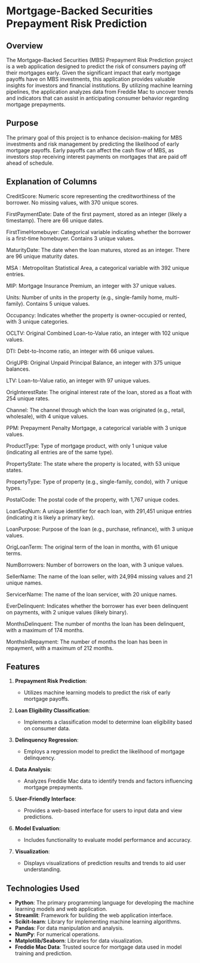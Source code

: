 # Mortgage-Backed Securities Prepayment Risk Prediction

## Overview

The Mortgage-Backed Securities (MBS) Prepayment Risk Prediction project is a web application designed to predict the risk of consumers paying off their mortgages early. Given the significant impact that early mortgage payoffs have on MBS investments, this application provides valuable insights for investors and financial institutions. By utilizing machine learning pipelines, the application analyzes data from Freddie Mac to uncover trends and indicators that can assist in anticipating consumer behavior regarding mortgage prepayments.

## Purpose

The primary goal of this project is to enhance decision-making for MBS investments and risk management by predicting the likelihood of early mortgage payoffs. Early payoffs can affect the cash flow of MBS, as investors stop receiving interest payments on mortgages that are paid off ahead of schedule. 

## Explanation of Columns

CreditScore: Numeric score representing the creditworthiness of the borrower. No missing values, with 370 unique scores.

FirstPaymentDate: Date of the first payment, stored as an integer (likely a timestamp). There are 66 unique dates.

FirstTimeHomebuyer: Categorical variable indicating whether the borrower is a first-time homebuyer. Contains 3 unique values.

MaturityDate: The date when the loan matures, stored as an integer. There are 96 unique maturity dates.

MSA : Metropolitan Statistical Area, a categorical variable with 392 unique entries.

MIP: Mortgage Insurance Premium, an integer with 37 unique values.

Units: Number of units in the property (e.g., single-family home, multi-family). Contains 5 unique values.

Occupancy: Indicates whether the property is owner-occupied or rented, with 3 unique categories.

OCLTV: Original Combined Loan-to-Value ratio, an integer with 102 unique values.

DTI: Debt-to-Income ratio, an integer with 66 unique values.

OrigUPB: Original Unpaid Principal Balance, an integer with 375 unique balances.

LTV: Loan-to-Value ratio, an integer with 97 unique values.

OrigInterestRate: The original interest rate of the loan, stored as a float with 254 unique rates.

Channel: The channel through which the loan was originated (e.g., retail, wholesale), with 4 unique values.

PPM: Prepayment Penalty Mortgage, a categorical variable with 3 unique values.

ProductType: Type of mortgage product, with only 1 unique value (indicating all entries are of the same type).

PropertyState: The state where the property is located, with 53 unique states.

PropertyType: Type of property (e.g., single-family, condo), with 7 unique types.

PostalCode: The postal code of the property, with 1,767 unique codes.

LoanSeqNum: A unique identifier for each loan, with 291,451 unique entries (indicating it is likely a primary key).

LoanPurpose: Purpose of the loan (e.g., purchase, refinance), with 3 unique values.

OrigLoanTerm: The original term of the loan in months, with 61 unique terms.

NumBorrowers: Number of borrowers on the loan, with 3 unique values.

SellerName: The name of the loan seller, with 24,994 missing values and 21 unique names.

ServicerName: The name of the loan servicer, with 20 unique names.

EverDelinquent: Indicates whether the borrower has ever been delinquent on payments, with 2 unique values (likely binary).

MonthsDelinquent: The number of months the loan has been delinquent, with a maximum of 174 months.

MonthsInRepayment: The number of months the loan has been in repayment, with a maximum of 212 months.

## Features

1. **Prepayment Risk Prediction**:
   - Utilizes machine learning models to predict the risk of early mortgage payoffs.

2. **Loan Eligibility Classification**:
   - Implements a classification model to determine loan eligibility based on consumer data.

3. **Delinquency Regression**:
   - Employs a regression model to predict the likelihood of mortgage delinquency.

4. **Data Analysis**:
   - Analyzes Freddie Mac data to identify trends and factors influencing mortgage prepayments.

5. **User-Friendly Interface**:
   - Provides a web-based interface for users to input data and view predictions.

6. **Model Evaluation**:
   - Includes functionality to evaluate model performance and accuracy.

7. **Visualization**:
   - Displays visualizations of prediction results and trends to aid user understanding.

## Technologies Used

- **Python**: The primary programming language for developing the machine learning models and web application.
- **Streamlit**: Framework for building the web application interface.
- **Scikit-learn**: Library for implementing machine learning algorithms.
- **Pandas**: For data manipulation and analysis.
- **NumPy**: For numerical operations.
- **Matplotlib/Seaborn**: Libraries for data visualization.
- **Freddie Mac Data**: Trusted source for mortgage data used in model training and prediction.
